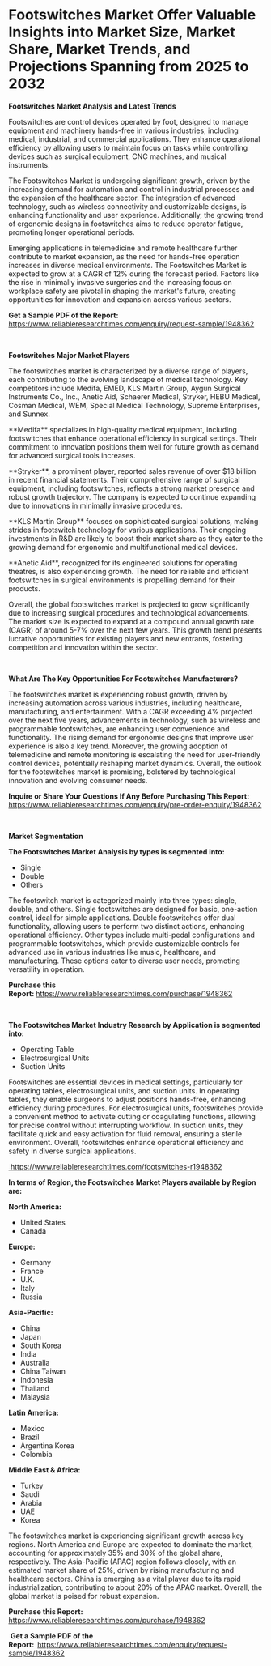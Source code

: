 <p><h1>Footswitches Market Offer Valuable Insights into Market Size, Market Share, Market Trends, and Projections Spanning from 2025 to 2032</h1></p><p><strong>Footswitches Market Analysis and Latest Trends</strong></p>
<p><p>Footswitches are control devices operated by foot, designed to manage equipment and machinery hands-free in various industries, including medical, industrial, and commercial applications. They enhance operational efficiency by allowing users to maintain focus on tasks while controlling devices such as surgical equipment, CNC machines, and musical instruments.</p><p>The Footswitches Market is undergoing significant growth, driven by the increasing demand for automation and control in industrial processes and the expansion of the healthcare sector. The integration of advanced technology, such as wireless connectivity and customizable designs, is enhancing functionality and user experience. Additionally, the growing trend of ergonomic designs in footswitches aims to reduce operator fatigue, promoting longer operational periods.</p><p>Emerging applications in telemedicine and remote healthcare further contribute to market expansion, as the need for hands-free operation increases in diverse medical environments. The Footswitches Market is expected to grow at a CAGR of 12% during the forecast period. Factors like the rise in minimally invasive surgeries and the increasing focus on workplace safety are pivotal in shaping the market's future, creating opportunities for innovation and expansion across various sectors.</p></p>
<p><strong>Get a Sample PDF of the Report:&nbsp;</strong> <a href="https://www.reliableresearchtimes.com/enquiry/request-sample/1948362?utm_campaign=3067&utm_medium=2&utm_source=Github&utm_content=ia&utm_term=13042025&utm_id=footswitches">https://www.reliableresearchtimes.com/enquiry/request-sample/1948362</a></p>
<p>&nbsp;</p>
<p><strong>Footswitches Major Market Players</strong></p>
<p><p>The footswitches market is characterized by a diverse range of players, each contributing to the evolving landscape of medical technology. Key competitors include Medifa, EMED, KLS Martin Group, Aygun Surgical Instruments Co., Inc., Anetic Aid, Schaerer Medical, Stryker, HEBU Medical, Cosman Medical, WEM, Special Medical Technology, Supreme Enterprises, and Sunnex.</p><p>**Medifa** specializes in high-quality medical equipment, including footswitches that enhance operational efficiency in surgical settings. Their commitment to innovation positions them well for future growth as demand for advanced surgical tools increases.</p><p>**Stryker**, a prominent player, reported sales revenue of over $18 billion in recent financial statements. Their comprehensive range of surgical equipment, including footswitches, reflects a strong market presence and robust growth trajectory. The company is expected to continue expanding due to innovations in minimally invasive procedures.</p><p>**KLS Martin Group** focuses on sophisticated surgical solutions, making strides in footswitch technology for various applications. Their ongoing investments in R&D are likely to boost their market share as they cater to the growing demand for ergonomic and multifunctional medical devices.</p><p>**Anetic Aid**, recognized for its engineered solutions for operating theatres, is also experiencing growth. The need for reliable and efficient footswitches in surgical environments is propelling demand for their products.</p><p>Overall, the global footswitches market is projected to grow significantly due to increasing surgical procedures and technological advancements. The market size is expected to expand at a compound annual growth rate (CAGR) of around 5-7% over the next few years. This growth trend presents lucrative opportunities for existing players and new entrants, fostering competition and innovation within the sector.</p></p>
<p>&nbsp;</p>
<p><strong>What Are The Key Opportunities For Footswitches Manufacturers?</strong></p>
<p><p>The footswitches market is experiencing robust growth, driven by increasing automation across various industries, including healthcare, manufacturing, and entertainment. With a CAGR exceeding 4% projected over the next five years, advancements in technology, such as wireless and programmable footswitches, are enhancing user convenience and functionality. The rising demand for ergonomic designs that improve user experience is also a key trend. Moreover, the growing adoption of telemedicine and remote monitoring is escalating the need for user-friendly control devices, potentially reshaping market dynamics. Overall, the outlook for the footswitches market is promising, bolstered by technological innovation and evolving consumer needs.</p></p>
<p><strong>Inquire or Share Your Questions If Any Before Purchasing This Report:</strong> <a href="https://www.reliableresearchtimes.com/enquiry/pre-order-enquiry/1948362?utm_campaign=3067&utm_medium=2&utm_source=Github&utm_content=ia&utm_term=13042025&utm_id=footswitches">https://www.reliableresearchtimes.com/enquiry/pre-order-enquiry/1948362</a></p>
<p>&nbsp;</p>
<p><strong>Market Segmentation</strong></p>
<p><strong>The Footswitches Market Analysis by types is segmented into:</strong></p>
<p><ul><li>Single</li><li>Double</li><li>Others</li></ul></p>
<p><p>The footswitch market is categorized mainly into three types: single, double, and others. Single footswitches are designed for basic, one-action control, ideal for simple applications. Double footswitches offer dual functionality, allowing users to perform two distinct actions, enhancing operational efficiency. Other types include multi-pedal configurations and programmable footswitches, which provide customizable controls for advanced use in various industries like music, healthcare, and manufacturing. These options cater to diverse user needs, promoting versatility in operation.</p></p>
<p><strong>Purchase this Report:&nbsp;</strong><a href="https://www.reliableresearchtimes.com/purchase/1948362?utm_campaign=3067&utm_medium=2&utm_source=Github&utm_content=ia&utm_term=13042025&utm_id=footswitches">https://www.reliableresearchtimes.com/purchase/1948362</a></p>
<p>&nbsp;</p>
<p><strong>The Footswitches Market Industry Research by Application is segmented into:</strong></p>
<p><ul><li>Operating Table</li><li>Electrosurgical Units</li><li>Suction Units</li></ul></p>
<p><p>Footswitches are essential devices in medical settings, particularly for operating tables, electrosurgical units, and suction units. In operating tables, they enable surgeons to adjust positions hands-free, enhancing efficiency during procedures. For electrosurgical units, footswitches provide a convenient method to activate cutting or coagulating functions, allowing for precise control without interrupting workflow. In suction units, they facilitate quick and easy activation for fluid removal, ensuring a sterile environment. Overall, footswitches enhance operational efficiency and safety in diverse surgical applications.</p></p>
<p><a href="https://www.reliableresearchtimes.com/footswitches-r1948362?utm_campaign=3067&utm_medium=2&utm_source=Github&utm_content=ia&utm_term=13042025&utm_id=footswitches">&nbsp;https://www.reliableresearchtimes.com/footswitches-r1948362</a></p>
<p><strong>In terms of Region, the Footswitches Market Players available by Region are:</strong></p>
<p>
    <p> <strong> North America: </strong>
        <ul>
            <li>United States</li>
            <li>Canada</li>
        </ul>
        </p> 
    <p> <strong> Europe: </strong>
        <ul>
            <li>Germany</li>
            <li>France</li>
            <li>U.K.</li>
            <li>Italy</li>
            <li>Russia</li>
        </ul>
        </p> 
    <p> <strong> Asia-Pacific: </strong>
        <ul>
            <li>China</li>
            <li>Japan</li>
            <li>South Korea</li>
            <li>India</li>
            <li>Australia</li>
            <li>China Taiwan</li>
            <li>Indonesia</li>
            <li>Thailand</li>
            <li>Malaysia</li>
        </ul>
        </p> 
    <p> <strong> Latin America: </strong>
        <ul>
            <li>Mexico</li>
            <li>Brazil</li>
            <li>Argentina Korea</li>
            <li>Colombia</li>
        </ul>
        </p> 
    <p> <strong> Middle East & Africa: </strong>
        <ul>
            <li>Turkey</li>
            <li>Saudi</li>
            <li>Arabia</li>
            <li>UAE</li>
            <li>Korea</li>
        </ul>
    </p>
    </p>
<p><p>The footswitches market is experiencing significant growth across key regions. North America and Europe are expected to dominate the market, accounting for approximately 35% and 30% of the global share, respectively. The Asia-Pacific (APAC) region follows closely, with an estimated market share of 25%, driven by rising manufacturing and healthcare sectors. China is emerging as a vital player due to its rapid industrialization, contributing to about 20% of the APAC market. Overall, the global market is poised for robust expansion.</p></p>
<p><strong>Purchase this Report: </strong><a href="https://www.reliableresearchtimes.com/purchase/1948362?utm_campaign=3067&utm_medium=2&utm_source=Github&utm_content=ia&utm_term=13042025&utm_id=footswitches">https://www.reliableresearchtimes.com/purchase/1948362</a></p>
<p>&nbsp;<strong>Get a Sample PDF of the Report:&nbsp;&nbsp;</strong><a href="https://www.reliableresearchtimes.com/enquiry/request-sample/1948362?utm_campaign=3067&utm_medium=2&utm_source=Github&utm_content=ia&utm_term=13042025&utm_id=footswitches">https://www.reliableresearchtimes.com/enquiry/request-sample/1948362</a></p>
<p><strong></strong></p>
<p><p></p><p></p><p></p></p>